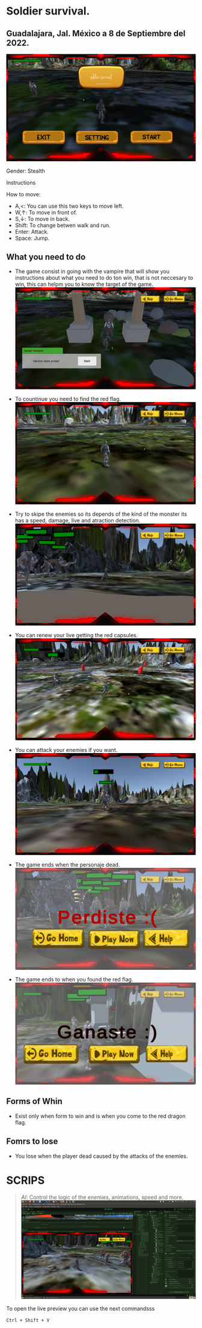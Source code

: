 # Soldier survival.

## Guadalajara, Jal. México a 8 de Septiembre del 2022.


![Vadim01j12feradim's Streak](./readmeImages/SoldierSurvival_2022B.pdf-image-003.png)

Gender: Stealth

Instructions

How to move:
* A,<: You can use this two keys to move left.
* W,↑: To move in front of.
* S,↓: To move in back.
* Shift: To change betwen walk and run.
* Enter: Attack.
* Space: Jump.

## What you need to do
* The game consist in going with the vampire that will show you instructions about what you need to do ton win, that is not neccesary to win, this can helpm you to know the target of the game.
![Vadim01j12feradim's Streack](./readmeImages/SoldierSurvival_2022B.pdf-image-004.png)

* To countinue you need to find the red flag.
![Vadim01j12feradim's Streack](./readmeImages/SoldierSurvival_2022B.pdf-image-005.png)

* Try to skipe the enemies so its depends of the kind of the monster its has a speed, damage, live and atraction detection.
![vadim](./readmeImages/SoldierSurvival_2022B.pdf-image-006.png)

* You can renew your live getting the red capsules.
![image1](./readmeImages/SoldierSurvival_2022B.pdf-image-007.png)

* You can attack your enemies if you want.
![imgae2](./readmeImages/SoldierSurvival_2022B.pdf-image-008.png)

* The game ends when the personaje dead.
![image3](./readmeImages/SoldierSurvival_2022B.pdf-image-009.png)

* The game ends to when you found the red flag.
![image4](./readmeImages/SoldierSurvival_2022B.pdf-image-010.png)



## Forms of Whin

* Exist only when form to win and is when you come to the red dragon flag.

## Fomrs to lose 
* You lose when the player dead caused by the attacks of the enemies.


# SCRIPS
> _AI_: Control the logic of the enemies, animations, speed and more.
![image5](./readmeImages/SoldierSurvival_2022B.pdf-image-011.png)

>
To open the live preview you can use the next commandsss

```
Ctrl + Shift + V
```